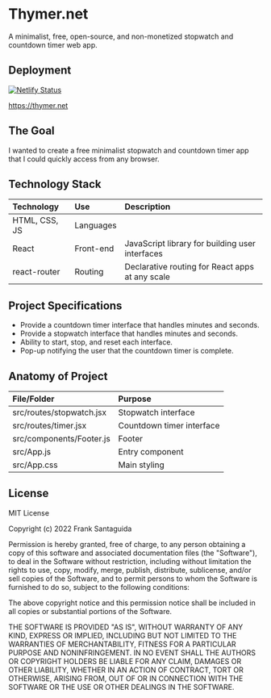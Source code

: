 


# Thymer.net
A minimalist, free, open-source, and non-monetized stopwatch and countdown timer web app.

## Deployment
[![Netlify Status](https://api.netlify.com/api/v1/badges/4c71b99b-236b-4b1d-914e-22527a0b3036/deploy-status)](https://app.netlify.com/sites/thymer/deploys)

https://thymer.net


## The Goal
I wanted to create a free minimalist stopwatch and countdown timer app that I could quickly access from any browser.

## Technology Stack

| Technology    	| Use           	  | Description     	|
| :------------------|:-------------------| :----------------	|
| HTML, CSS, JS 			| Languages     | 				  |
| React	| Front-end			  |	JavaScript library for building user interfaces            |
|react-router | Routing | Declarative routing for React apps at any scale|

## Project Specifications
* Provide a countdown timer interface that handles minutes and seconds.
* Provide a stopwatch interface that handles minutes and seconds.
* Ability to start, stop, and reset each interface.
* Pop-up notifying the user that the countdown timer is complete.

## Anatomy of Project


| File/Folder    	| Purpose           	  |
| :------------------|:-------------------|
| src/routes/stopwatch.jsx	 			| Stopwatch interface|
| src/routes/timer.jsx		 			| Countdown timer interface    |
| src/components/Footer.js	 			| Footer     |
| src/App.js| Entry component     |
| src/App.css| Main styling     |



## License
MIT License

Copyright (c) 2022 Frank Santaguida

Permission is hereby granted, free of charge, to any person obtaining a copy
of this software and associated documentation files (the "Software"), to deal
in the Software without restriction, including without limitation the rights
to use, copy, modify, merge, publish, distribute, sublicense, and/or sell
copies of the Software, and to permit persons to whom the Software is
furnished to do so, subject to the following conditions:

The above copyright notice and this permission notice shall be included in all
copies or substantial portions of the Software.

THE SOFTWARE IS PROVIDED "AS IS", WITHOUT WARRANTY OF ANY KIND, EXPRESS OR
IMPLIED, INCLUDING BUT NOT LIMITED TO THE WARRANTIES OF MERCHANTABILITY,
FITNESS FOR A PARTICULAR PURPOSE AND NONINFRINGEMENT. IN NO EVENT SHALL THE
AUTHORS OR COPYRIGHT HOLDERS BE LIABLE FOR ANY CLAIM, DAMAGES OR OTHER
LIABILITY, WHETHER IN AN ACTION OF CONTRACT, TORT OR OTHERWISE, ARISING FROM,
OUT OF OR IN CONNECTION WITH THE SOFTWARE OR THE USE OR OTHER DEALINGS IN THE
SOFTWARE.
